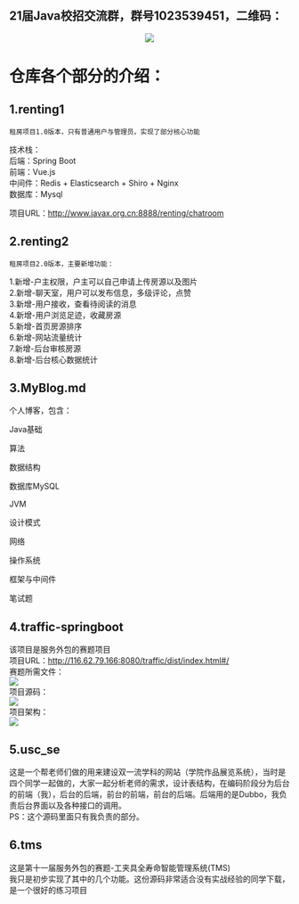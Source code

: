 ## 21届Java校招交流群，群号1023539451，二维码： 

<p align="center">
    <img src="http://116.62.79.166:8080/github/JavaCollege/qq.png" width=""/>
</p>  


# 仓库各个部分的介绍：  
## 1.renting1  
    租房项目1.0版本，只有普通用户与管理员，实现了部分核心功能  
技术栈：    
后端：Spring Boot  
前端：Vue.js  
中间件：Redis + Elasticsearch + Shiro + Nginx  
数据库：Mysql

项目URL：http://www.javax.org.cn:8888/renting/chatroom

## 2.renting2
    租房项目2.0版本，主要新增功能：   
1.新增-户主权限，户主可以自己申请上传房源以及图片  
2.新增-聊天室，用户可以发布信息，多级评论，点赞    
3.新增-用户接收，查看待阅读的消息  
4.新增-用户浏览足迹，收藏房源  
5.新增-首页房源排序  
6.新增-网站流量统计  
7.新增-后台审核房源  
8.新增-后台核心数据统计

## 3.MyBlog.md
个人博客，包含：

Java基础

算法

数据结构

数据库MySQL

JVM

设计模式

网络

操作系统

框架与中间件

笔试题

## 4.traffic-springboot  
该项目是服务外包的赛题项目  
项目URL：http://116.62.79.166:8080/traffic/dist/index.html#/  
赛题所需文件：  
![](http://116.62.79.166:8080/github/JavaCollege/fwwb1.png)  
项目源码：  
![](http://116.62.79.166:8080/github/JavaCollege/fwwb2.png)  
项目架构：  
![](http://116.62.79.166:8080/github/JavaCollege/fwwb3.png)

## 5.usc_se
这是一个帮老师们做的用来建设双一流学科的网站（学院作品展览系统），当时是四个同学一起做的，大家一起分析老师的需求，设计表结构，在编码阶段分为后台的前端（我），后台的后端，前台的前端，前台的后端。后端用的是Dubbo，我负责后台界面以及各种接口的调用。  
PS：这个源码里面只有我负责的部分。

## 6.tms
这是第十一届服务外包的赛题-工夹具全寿命智能管理系统(TMS)  
我只是初步实现了其中的几个功能。这份源码非常适合没有实战经验的同学下载，是一个很好的练习项目


